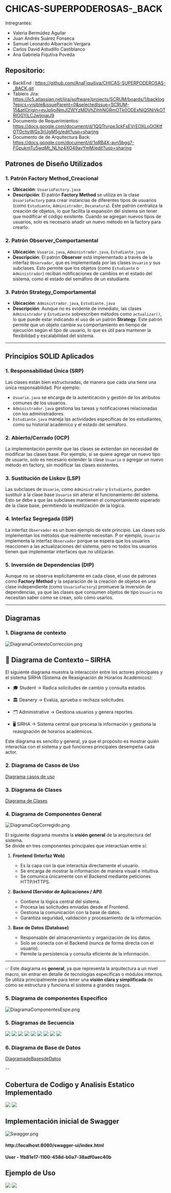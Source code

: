 # CHICAS-SUPERPODEROSAS-_BACK
Intregrantes:
- Valeria Bermúdez Aguilar 
- Juan Andrés Suárez Fonseca 
- Samuel Leonardo Albarracín Vergara 
- Carlos David Astudillo Castiblanco 
- Ana Gabriela Fiqutiva Poveda
## Repositorio: 
- BackEnd : https://github.com/AnaFiquitiva/CHICAS-SUPERPODEROSAS-_BACK.git
- Tablero Jira: https://lc5.atlassian.net/jira/software/projects/SCRUM/boards/1/backlog?epics=visible&issueParent=0&selectedIssue=SCRUM-15&atlOrigin=eyJpIjoiNmJlZWYzMDVhZjhhNGRmOTk0ODExNjQ5NjVkOTRlOGYiLCJwIjoiaiJ9
- Documento de Requerimientos: https://docs.google.com/document/d/1QQTtvrpe3ckFsEVrEOXLoOOKtfOTOchyWGx3rIJgM5g/edit?usp=sharing
- Documento de de Arquitectura Back: https://docs.google.com/document/d/1qRB4X-avn5bgg7-FGpukmTu5wqMt_NLhz4XO49avYmM/edit?usp=sharing

## Patrones de Diseño Utilizados

### 1. **Patrón Factory Method_Creacional**
- **Ubicación**: `UsuarioFactory.java`
- **Descripción**: El patrón **Factory Method** se utiliza en la clase `UsuarioFactory` para crear instancias de diferentes
tipos de usuarios (como `Estudiante`, `Administrador`, `Decanatura`). Este patrón centraliza la creación de objetos, lo que facilita la expansión 
del sistema sin tener que modificar el código existente. Cuando se agregan nuevos tipos de usuarios, solo es necesario añadir un nuevo método en la 
factory para crearlo.

### 2. **Patrón Observer_Comportamental**
- **Ubicación**: `Usuario.java`, `Administrador.java`, `Estudiante.java`
- **Descripción**: El patrón **Observer** está implementado a través de la interfaz `Observador`, que es implementada por las clases `Usuario` y sus 
subclases. Esto permite que los objetos (como `Estudiante` o `Administrador`) reciban notificaciones de cambios en el estado del sistema, como el 
estado del semáforo de un estudiante.
    
### 3. **Patrón Strategy_Comportamental**
- **Ubicación**: `Administrador.java`, `Estudiante.java`
- **Descripción**: Aunque no es evidente de inmediato, las clases `Administrador` y `Estudiante` sobrescriben métodos como `actualizar()`, lo que puede 
estar indicando el uso de un patrón **Strategy**. Este patrón permite que un objeto cambie su comportamiento en tiempo de ejecución según el tipo de usuario, 
lo que es útil para mantener la flexibilidad y escalabilidad del sistema.

---

## Principios SOLID Aplicados

### 1. **Responsabilidad Única (SRP)**
Las clases están bien estructuradas, de manera que cada una tiene una única responsabilidad. Por ejemplo:
- `Usuario.java` se encarga de la autenticación y gestión de los atributos comunes de los usuarios.
- `Administrador.java` gestiona las tareas y notificaciones relacionadas con los administradores.
- `Estudiante.java` maneja las actividades específicas de los estudiantes, como su historial académico y el estado del semáforo.

### 2. **Abierto/Cerrado (OCP)**
La implementación permite que las clases se extiendan sin necesidad de modificar las clases base. Por ejemplo, 
si se quiere agregar un nuevo tipo de usuario, solo es necesario extender la clase `Usuario` o agregar un nuevo método en factory, 
sin modificar las clases existentes.

### 3. **Sustitución de Liskov (LSP)**
Las subclases de `Usuario`, como `Administrador` y `Estudiante`, pueden sustituir a la clase base `Usuario` sin alterar el funcionamiento del sistema. 
Esto se debe a que las subclases mantienen el comportamiento esperado de la clase base, permitiendo la reutilización de la lógica.

### 4. **Interfaz Segregada (ISP)**
La interfaz `Observador` es un buen ejemplo de este principio. Las clases solo implementan los métodos que realmente necesitan. P
or ejemplo, `Usuario` implementa la interfaz `Observador` porque se espera que los usuarios reaccionen a las actualizaciones del sistema, 
pero no todos los usuarios tienen que implementar interfaces que no utilizarán.

### 5. **Inversión de Dependencias (DIP)**
Aunque no se observa explícitamente en cada clase, el uso de patrones como **Factory Method** y la separación de la creación de objetos en una clase 
independiente (como `UsuarioFactory`) promueve la inversión de dependencias, ya que las clases que consumen objetos de tipo `Usuario` no necesitan 
saber cómo se crean, solo cómo usarlos.

--- 
## Diagramas 

### 1. Diagrama de contexto 
![DiagramaContextoCorreccion.png](docs/UML/DiagramaContextoCorreccion.png)
## 📌 Diagrama de Contexto – SIRHA

El siguiente diagrama muestra la interacción entre los actores principales y el sistema SIRHA (Sistema de Reasignación de Horarios Académicos):

- ‍🎓 Student → Radica solicitudes de cambio y consulta estados.

- 🏛️ Deanery → Evalúa, aprueba o rechaza solicitudes.

- 🗂️ Administrative → Gestiona usuarios y genera reportes.

- 🖥️ SIRHA → Sistema central que procesa la información y gestiona la reasignación de horarios académicos.

Este diagrama es sencillo y general, ya que el propósito es mostrar quién interactúa con el sistema y qué funciones principales desempeña cada actor.



### 2. Diagrama de Casos de Uso 
[Diagrama casos de uso ](docs/UML/Diagrama%20casos%20de%20uso.pdf)
### 3. Diagrama de Clases 
[Diagrama de Clases](docs/UML/Proyecto%20DOSW_DiagramaClases.pdf)
### 4. Diagrama de Componentes General
![DiagramaCopCorregido.png](docs/UML/DiagramaCopCorregido.png)

El siguiente diagrama muestra la **visión general** de la arquitectura del sistema.  
Se divide en tres componentes principales que interactúan entre sí:

1. **Frontend (Interfaz Web)**
    - Es la capa con la que interactúa directamente el usuario.
    - Se encarga de mostrar la información de manera visual e intuitiva.
    - Se comunica únicamente con el Backend mediante peticiones HTTP/HTTPS.

2. **Backend (Servidor de Aplicaciones / API)**
    - Contiene la lógica central del sistema.
    - Procesa las solicitudes enviadas desde el Frontend.
    - Gestiona la comunicación con la base de datos.
    - Garantiza seguridad, validación y procesamiento de la información.

3. **Base de Datos (Database)**
    - Responsable del almacenamiento y organización de los datos.
    - Solo se conecta con el Backend (nunca de forma directa con el usuario).
    - Permite la persistencia y consulta eficiente de la información.

---

✅ Este diagrama es **general**, ya que representa la arquitectura a un nivel macro, sin entrar en detalle de tecnologías específicas o módulos internos.  
Se utiliza principalmente para tener una **visión clara y simplificada** de cómo se estructura y funciona el sistema a grandes rasgos.
### 5. Diagrama de componentes Especifico
![DiagramaComponentesEspe.png](docs/UML/DiagramaComponentesEspe.png)

### 5. Diagramas de Secuencia
![](docs/UML/agregarEstudiante.png)
![](docs/UML/aprobarSolicitud.png)
![](docs/UML/calcularEstado.png)
![](docs/UML/cambiarEstado.png)
![](docs/UML/crearSolicitud.png)
![](docs/UML/ejecutarCambioHorario.png)
![](docs/UML/esEstadoValido.png)
![](docs/UML/puedeTransicionarA.png)
![](docs/UML/rechazarSolicitud.png)
### 6. Diagrama de Base de Datos 
[DiagramadeBasesdeDatos](docs/UML/DiagramadeBasesdeDatos.pdf)

-- 
## Cobertura de Codigo y Analisis Estatico Implementado
![](docs/imagenes/jacoco.png)
![](docs/imagenes/SonarQube.png)
## Implementación inicial de Swagger 
![Swagger.png](docs/imagenes/Swagger.png)

#### http://localhost:8080/swagger-ui/index.html
#### User - 1fb81e17-1100-458d-b0a7-38adf0aec40b




## Ejemplo de Uso 

![](docs/imagenes/main.png)
![](docs/imagenes/main1.png)











